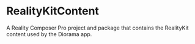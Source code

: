 # RealityKitContent

A Reality Composer Pro project and package that contains the RealityKit content used by the Diorama app.
